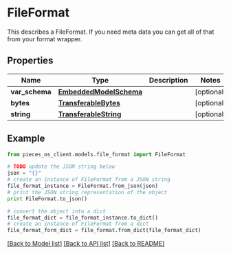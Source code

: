 # FileFormat

This describes a FileFormat. If you need meta data you can get all of that from your format wrapper.

## Properties
Name | Type | Description | Notes
------------ | ------------- | ------------- | -------------
**var_schema** | [**EmbeddedModelSchema**](EmbeddedModelSchema.md) |  | [optional] 
**bytes** | [**TransferableBytes**](TransferableBytes.md) |  | [optional] 
**string** | [**TransferableString**](TransferableString.md) |  | [optional] 

## Example

```python
from pieces_os_client.models.file_format import FileFormat

# TODO update the JSON string below
json = "{}"
# create an instance of FileFormat from a JSON string
file_format_instance = FileFormat.from_json(json)
# print the JSON string representation of the object
print FileFormat.to_json()

# convert the object into a dict
file_format_dict = file_format_instance.to_dict()
# create an instance of FileFormat from a dict
file_format_form_dict = file_format.from_dict(file_format_dict)
```
[[Back to Model list]](../README.md#documentation-for-models) [[Back to API list]](../README.md#documentation-for-api-endpoints) [[Back to README]](../README.md)


